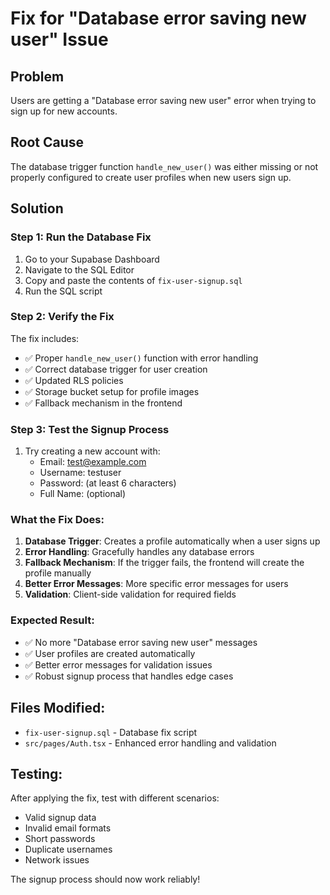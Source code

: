 # Fix for "Database error saving new user" Issue

## Problem

Users are getting a "Database error saving new user" error when trying to sign up for new accounts.

## Root Cause

The database trigger function `handle_new_user()` was either missing or not properly configured to create user profiles when new users sign up.

## Solution

### Step 1: Run the Database Fix

1. Go to your Supabase Dashboard
2. Navigate to the SQL Editor
3. Copy and paste the contents of `fix-user-signup.sql`
4. Run the SQL script

### Step 2: Verify the Fix

The fix includes:

- ✅ Proper `handle_new_user()` function with error handling
- ✅ Correct database trigger for user creation
- ✅ Updated RLS policies
- ✅ Storage bucket setup for profile images
- ✅ Fallback mechanism in the frontend

### Step 3: Test the Signup Process

1. Try creating a new account with:
   - Email: test@example.com
   - Username: testuser
   - Password: (at least 6 characters)
   - Full Name: (optional)

### What the Fix Does:

1. **Database Trigger**: Creates a profile automatically when a user signs up
2. **Error Handling**: Gracefully handles any database errors
3. **Fallback Mechanism**: If the trigger fails, the frontend will create the profile manually
4. **Better Error Messages**: More specific error messages for users
5. **Validation**: Client-side validation for required fields

### Expected Result:

- ✅ No more "Database error saving new user" messages
- ✅ User profiles are created automatically
- ✅ Better error messages for validation issues
- ✅ Robust signup process that handles edge cases

## Files Modified:

- `fix-user-signup.sql` - Database fix script
- `src/pages/Auth.tsx` - Enhanced error handling and validation

## Testing:

After applying the fix, test with different scenarios:

- Valid signup data
- Invalid email formats
- Short passwords
- Duplicate usernames
- Network issues

The signup process should now work reliably!
